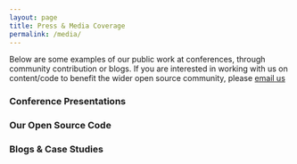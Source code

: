 ```yaml
---
layout: page
title: Press & Media Coverage
permalink: /media/
---
```


Below are some examples of our public work at conferences, through community contribution or blogs. If you are interested in working with us on content/code to benefit the wider open source community, please [email us](mailto:chris.jackson@pearson.com)

### Conference Presentations


### Our Open Source Code


### Blogs & Case Studies


